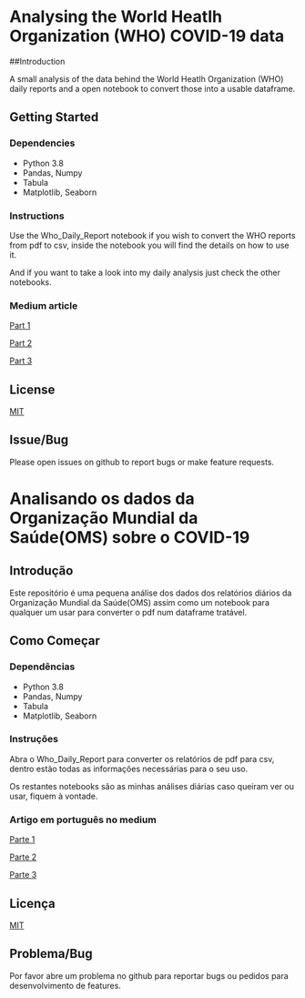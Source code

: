 # Analysing the World Heatlh Organization (WHO) COVID-19 data

##Introduction

A small analysis of the data behind the World Heatlh Organization (WHO) daily reports and a open notebook to convert those into a usable dataframe.

## Getting Started

### Dependencies

* Python 3.8
* Pandas, Numpy
* Tabula
* Matplotlib, Seaborn

### Instructions

Use the Who_Daily_Report notebook if you wish to convert the WHO reports from pdf to csv, inside the notebook you will find the details on how to use it.

And if you want to take a look into my daily analysis just check the other notebooks.

### Medium article 

[Part 1](https://medium.com/@rpinto02/this-article-will-make-you-look-at-the-covid-19-data-covered-by-the-media-in-a-whole-new-way-dab9e8849228)

[Part 2](https://medium.com/@rpinto02/this-article-will-make-you-look-at-the-covid-19-data-covered-by-the-media-in-a-whole-new-light-36c28424dc18)

[Part 3](https://medium.com/@rpinto02/this-article-will-make-you-look-at-the-covid-19-data-covered-by-the-media-in-a-whole-new-light-277f2b19d841)

## License
[MIT](https://opensource.org/licenses/MIT)

## Issue/Bug

Please open issues on github to report bugs or make feature requests.


# Analisando os dados da Organização Mundial da Saúde(OMS) sobre o COVID-19

## Introdução
Este repositório é uma pequena análise dos dados dos relatórios diários da Organização Mundial da Saúde(OMS) assim como um notebook para qualquer um usar para converter o pdf num dataframe tratável.

## Como Começar
### Dependências
* Python 3.8
* Pandas, Numpy
* Tabula
* Matplotlib, Seaborn

### Instruções

Abra o Who_Daily_Report para converter os relatórios de pdf para csv, dentro estão todas as informações necessárias para o seu uso.

Os restantes notebooks são as minhas análises diárias caso queiram ver ou usar, fiquem à vontade.

### Artigo em português no medium

[Parte 1](https://medium.com/data-hackers/covid-19-analisando-os-dados-que-n%C3%A3o-est%C3%A3o-na-m%C3%ADdia-parte-3-1e1dec4efcc3)

[Parte 2](https://medium.com/data-hackers/covid-19-analisando-os-dados-que-n%C3%A3o-est%C3%A3o-na-m%C3%ADdia-parte-2-14c0f722d2a5)

[Parte 3](https://medium.com/data-hackers/covid-19-analisando-os-dados-que-n%C3%A3o-est%C3%A3o-na-m%C3%ADdia-parte-3-1e1dec4efcc3)

## Licença
[MIT](https://opensource.org/licenses/MIT)

## Problema/Bug

Por favor abre um problema no github para reportar bugs ou pedidos para desenvolvimento de features.

